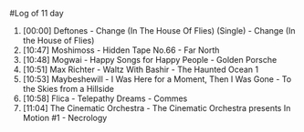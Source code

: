 #Log of 11 day

1. [00:00] Deftones - Change (In The House Of Flies) (Single) - Change (In the House of Flies)
1. [10:47] Moshimoss - Hidden Tape No.66 - Far North
1. [10:48] Mogwai - Happy Songs for Happy People - Golden Porsche
1. [10:51] Max Richter - Waltz With Bashir - The Haunted Ocean 1
1. [10:53] Maybeshewill - I Was Here for a Moment, Then I Was Gone - To the Skies from a Hillside
1. [10:58] Flica - Telepathy Dreams - Commes
1. [11:04] The Cinematic Orchestra - The Cinematic Orchestra presents In Motion #1 - Necrology

